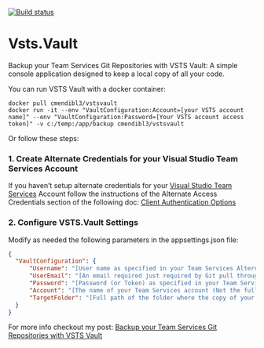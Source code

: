 [![Build status](https://ci.appveyor.com/api/projects/status/e962l6fbp4fn2qeo?svg=true)](https://ci.appveyor.com/project/cmendible/vsts-vault)

# Vsts.Vault

Backup your Team Services Git Repositories with VSTS Vault: A simple console application designed to keep a local copy of all your code.

You can run VSTS Vault with a docker container:

```
docker pull cmendibl3/vstsvault
docker run -it --env "VaultConfiguration:Account=[your VSTS account name]" --env "VaultConfiguration:Password=[Your VSTS account access token]" -v c:/temp:/app/backup cmendibl3/vstsvault
```

Or follow these steps:

### 1. Create Alternate Credentials for your Visual Studio Team Services Account
If you haven’t setup alternate credentials for your [Visual Studio Team Services](https://www.visualstudio.com/en-us/products/visual-studio-team-services-vs.aspx) Account follow the instructions of the Alternate Access Credentials section of the following doc:  [Client Authentication Options](https://www.visualstudio.com/docs/report/analytics/client-authentication-options)

### 2. Configure VSTS.Vault Settings
Modify as needed the following parameters in the appsettings.json file:
  ```json
  {
    "VaultConfiguration": {
        "Username": "[User name as specified in your Team Services Alternate Authentication Credentials]",
        "UserEmail": "[An email required just required by Git pull through LibGit2Sharp]",
        "Password": "[Password (or Token) as specified in your Team Services Security Settings]",
        "Account": "[The name of your Team Services account (Not the full Url)]",
        "TargetFolder": "[Full path of the folder where the copy of your repositories will live]"
    }
  }
  ```
    
For more info checkout my post: [Backup your Team Services Git Repositories with VSTS Vault](https://carlos.mendible.com/2016/06/01/backup-team-services-git-repositories-vsts-vault/)
